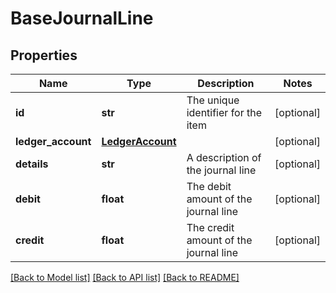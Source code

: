 # BaseJournalLine

## Properties
Name | Type | Description | Notes
------------ | ------------- | ------------- | -------------
**id** | **str** | The unique identifier for the item | [optional] 
**ledger_account** | [**LedgerAccount**](LedgerAccount.md) |  | [optional] 
**details** | **str** | A description of the journal line | [optional] 
**debit** | **float** | The debit amount of the journal line | [optional] 
**credit** | **float** | The credit amount of the journal line | [optional] 

[[Back to Model list]](../README.md#documentation-for-models) [[Back to API list]](../README.md#documentation-for-api-endpoints) [[Back to README]](../README.md)


